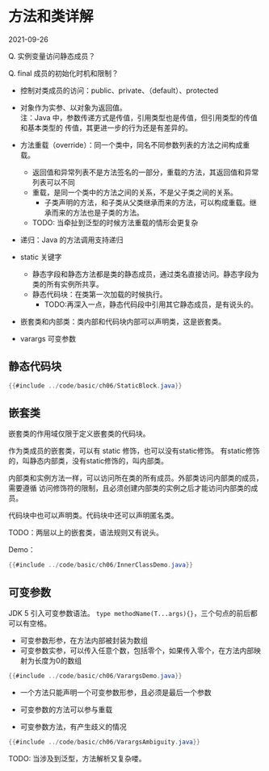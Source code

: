 # 方法和类详解
2021-09-26

Q. 实例变量访问静态成员？

Q. final 成员的初始化时机和限制？

- 控制对类成员的访问：public、private、（default）、protected
- 对象作为实参、以对象为返回值。\
  注：Java 中，参数传递方式是传值，引用类型也是传值，但引用类型的传值和基本类型的
  传值，其更进一步的行为还是有差异的。
- 方法重载（override）：同一个类中，同名不同参数列表的方法之间构成重载。
  - 返回值和异常列表不是方法签名的一部分，重载的方法，其返回值和异常列表可以不同
  - 重载，是同一个类中的方法之间的关系，不是父子类之间的关系。
    - 子类声明的方法，和子类从父类继承而来的方法，可以构成重载。继承而来的方法也是子类的方法。
  * TODO: 当牵扯到泛型的时候方法重载的情形会更复杂
- 递归：Java 的方法调用支持递归
- static 关键字
  - 静态字段和静态方法都是类的静态成员，通过类名直接访问。静态字段为类的所有实例所共享。
  - 静态代码块：在类第一次加载的时候执行。
    * TODO:再深入一点，静态代码段中引用其它静态成员，是有说头的。
- 嵌套类和内部类：类内部和代码块内部可以声明类，这是嵌套类。

- varargs 可变参数
## 静态代码块

```java
{{#include ../code/basic/ch06/StaticBlock.java}}
```
## 嵌套类
嵌套类的作用域仅限于定义嵌套类的代码块。

作为类成员的嵌套类，可以有 static 修饰，也可以没有static修饰。
有static修饰的，叫静态内部类，没有static修饰的，叫内部类。

内部类和实例方法一样，可以访问所在类的所有成员。外部类访问内部类的成员，需要遵循
访问修饰符的限制，且必须创建内部类的实例之后才能访问内部类的成员。

代码块中也可以声明类。代码块中还可以声明匿名类。

TODO：两层以上的嵌套类，语法规则又有说头。

Demo：
```java
{{#include ../code/basic/ch06/InnerClassDemo.java}}
```
## 可变参数
JDK 5 引入可变参数语法。 `type methodName(T...args){}`，三个句点的前后都可以有空格。

- 可变参数形参，在方法内部被封装为数组
- 可变参数实参，可以传入任意个数，包括零个，如果传入零个，在方法内部映射为长度为0的数组
```java
{{#include ../code/basic/ch06/VarargsDemo.java}}
```

- 一个方法只能声明一个可变参数形参，且必须是最后一个参数

- 可变参数的方法可以参与重载
- 可变参数方法，有产生歧义的情况
```java
{{#include ../code/basic/ch06/VarargsAmbiguity.java}}
```
TODO: 当涉及到泛型，方法解析又复杂喽。
